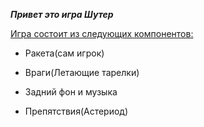 ***Привет это игра Шутер***

<ins>  Игра состоит из следующих компонентов:	</ins>
+ Ракета(сам игрок)
- Враги(Летающие тарелки)
+ Задний фон и музыка
* Препятствия(Астериод)
<a name="my-custom-anchor-point"></a>
